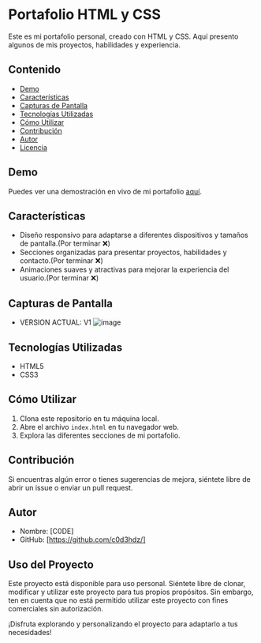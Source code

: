 # Portafolio HTML y CSS

Este es mi portafolio personal, creado con HTML y CSS. Aquí presento algunos de mis proyectos, habilidades y experiencia.

## Contenido

- [Demo](#demo)
- [Características](#características)
- [Capturas de Pantalla](#capturas-de-pantalla)
- [Tecnologías Utilizadas](#tecnologías-utilizadas)
- [Cómo Utilizar](#cómo-utilizar)
- [Contribución](#contribución)
- [Autor](#autor)
- [Licencia](#licencia)

## Demo

Puedes ver una demostración en vivo de mi portafolio [aquí](https://c0d3hdz.github.io/Portafolio-HTML/).

## Características

- Diseño responsivo para adaptarse a diferentes dispositivos y tamaños de pantalla.(Por terminar ❌)
- Secciones organizadas para presentar proyectos, habilidades y contacto.(Por terminar ❌)
- Animaciones suaves y atractivas para mejorar la experiencia del usuario.(Por terminar ❌)

## Capturas de Pantalla
- VERSION ACTUAL: V1
![image](https://github.com/c0d3hdz/Portafolio-HTML/assets/145168535/e7cbe358-78c4-4cf3-9166-a16b66b3660f)


## Tecnologías Utilizadas

- HTML5
- CSS3

## Cómo Utilizar

1. Clona este repositorio en tu máquina local.
2. Abre el archivo `index.html` en tu navegador web.
3. Explora las diferentes secciones de mi portafolio.

## Contribución

Si encuentras algún error o tienes sugerencias de mejora, siéntete libre de abrir un issue o enviar un pull request.

## Autor

- Nombre: [C0DE]
- GitHub: [https://github.com/c0d3hdz/]

## Uso del Proyecto

Este proyecto está disponible para uso personal. Siéntete libre de clonar, modificar y utilizar este proyecto para tus propios propósitos. Sin embargo, ten en cuenta que no está permitido utilizar este proyecto con fines comerciales sin autorización.

¡Disfruta explorando y personalizando el proyecto para adaptarlo a tus necesidades!
